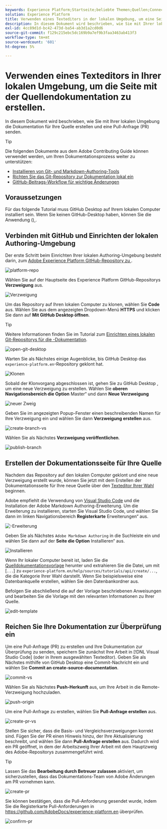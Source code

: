 ```yaml
---
keywords: Experience Platform;Startseite;beliebte Themen;Quellen;Connectoren;Quell-Connectoren;Quellen-SDK;SDK
solution: Experience Platform
title: Verwenden eines Texteditors in der lokalen Umgebung, um eine Seite mit der Quelldokumentation zu erstellen
description: In diesem Dokument wird beschrieben, wie Sie mit Ihrer lokalen Umgebung die Dokumentation für Ihre Quelle erstellen und eine Pull-Anfrage (PR) senden.
exl-id: 4cc89d1d-bc42-473d-ba54-ab3d1a2cd0d6
source-git-commit: f129c215ebc5dc169b9a7ef9b3faa3463ab413f3
workflow-type: tm+mt
source-wordcount: '601'
ht-degree: 5%

---
```


# Verwenden eines Texteditors in Ihrer lokalen Umgebung, um die Seite mit der Quellendokumentation zu erstellen.

In diesem Dokument wird beschrieben, wie Sie mit Ihrer lokalen Umgebung die Dokumentation für Ihre Quelle erstellen und eine Pull-Anfrage (PR) senden.

>[!TIP]
>
>Die folgenden Dokumente aus dem Adobe Contributing Guide können verwendet werden, um Ihren Dokumentationsprozess weiter zu unterstützen: <ul><li>[Installieren von Git- und Markdown-Authoring-Tools](https://experienceleague.adobe.com/docs/contributor/contributor-guide/setup/install-tools.html?lang=de)</li><li>[Richten Sie das Git-Repository zur Dokumentation lokal ein](https://experienceleague.adobe.com/docs/contributor/contributor-guide/setup/local-repo.html?lang=de)</li><li>[GitHub-Beitrags-Workflow für wichtige Änderungen](https://experienceleague.adobe.com/docs/contributor/contributor-guide/setup/full-workflow.html?lang=de)</li></ul>

## Voraussetzungen

Für das folgende Tutorial muss GitHub Desktop auf Ihrem lokalen Computer installiert sein. Wenn Sie keinen GitHub-Desktop haben, können Sie die Anwendung ([) ](https://desktop.github.com/).

## Verbinden mit GitHub und Einrichten der lokalen Authoring-Umgebung

Der erste Schritt beim Einrichten Ihrer lokalen Authoring-Umgebung besteht darin, zum [Adobe Experience Platform GitHub-Repository zu ](https://github.com/AdobeDocs/experience-platform.en).

![platform-repo](../assets/platform-repo.png)

Wählen Sie auf der Hauptseite des Experience Platform GitHub-Repositorys **Verzweigung** aus.

![Verzweigung](../assets/fork.png)

Um das Repository auf Ihren lokalen Computer zu klonen, wählen Sie **Code** aus. Wählen Sie aus dem angezeigten Dropdown-Menü **HTTPS** und klicken Sie dann auf **Mit GitHub Desktop öffnen**.

>[!TIP]
>
>Weitere Informationen finden Sie im Tutorial zum [Einrichten eines lokalen Git-Repositorys für die -Dokumentation](https://experienceleague.adobe.com/docs/contributor/contributor-guide/setup/local-repo.html?lang=de#create-a-local-clone-of-the-repository).

![open-git-desktop](../assets/open-git-desktop.png)

Warten Sie als Nächstes einige Augenblicke, bis GitHub Desktop das `experience-platform.en`-Repository geklont hat.

![Klonen](../assets/cloning.png)

Sobald der Klonvorgang abgeschlossen ist, gehen Sie zu GitHub Desktop , um eine neue Verzweigung zu erstellen. Wählen Sie **oberen Navigationsbereich die Option** Master“ und dann **Neue Verzweigung**

![neuer Zweig](../assets/new-branch.png)

Geben Sie im angezeigten Popup-Fenster einen beschreibenden Namen für Ihre Verzweigung ein und wählen Sie dann **Verzweigung erstellen** aus.

![create-branch-vs](../assets/create-branch-vs.png)

Wählen Sie als Nächstes **Verzweigung veröffentlichen**.

![publish-branch](../assets/publish-branch.png)

## Erstellen der Dokumentationsseite für Ihre Quelle

Nachdem das Repository auf den lokalen Computer geklont und eine neue Verzweigung erstellt wurde, können Sie jetzt mit dem Erstellen der Dokumentationsseite für Ihre neue Quelle über den [Texteditor Ihrer Wahl](https://experienceleague.adobe.com/docs/contributor/contributor-guide/setup/install-tools.html?lang=de#understand-markdown-editors) beginnen.

Adobe empfiehlt die Verwendung von [Visual Studio Code](https://code.visualstudio.com/) und die Installation der Adobe Markdown Authoring-Erweiterung. Um die Erweiterung zu installieren, starten Sie Visual Studio Code, und wählen Sie dann im linken Navigationsbereich **Registerkarte** Erweiterungen“ aus.

![-Erweiterung ](../assets/extension.png)

Geben Sie als Nächstes `Adobe Markdown Authoring` in die Suchleiste ein und wählen Sie dann auf der **Seite die Option** Installieren“ aus.

![Installieren](../assets/install.png)

Wenn Ihr lokaler Computer bereit ist, laden Sie die [Quelldokumentationsvorlage](../assets/api-template.zip) herunter und extrahieren Sie die Datei, um mit [`...`] zu `experience-platform.en/help/sources/tutorials/api/create/...`, die die Kategorie Ihrer Wahl darstellt. Wenn Sie beispielsweise eine Datenbankquelle erstellen, wählen Sie den Datenbankordner aus.

Befolgen Sie abschließend die auf der Vorlage beschriebenen Anweisungen und bearbeiten Sie die Vorlage mit den relevanten Informationen zu Ihrer Quelle.

![edit-template](../assets/edit-template.png)

## Reichen Sie Ihre Dokumentation zur Überprüfung ein

Um eine Pull-Anfrage (PR) zu erstellen und Ihre Dokumentation zur Überprüfung zu senden, speichern Sie zunächst Ihre Arbeit in [!DNL Visual Studio Code] (oder in Ihrem ausgewählten Texteditor). Geben Sie als Nächstes mithilfe von GitHub Desktop eine Commit-Nachricht ein und wählen Sie **Commit an create-source-documentation**.

![commit-vs](../assets/commit-vs.png)

Wählen Sie als Nächstes **Push-Herkunft** aus, um Ihre Arbeit in die Remote-Verzweigung hochzuladen.

![push-origin](../assets/push-origin.png)

Um eine Pull-Anfrage zu erstellen, wählen Sie **Pull-Anfrage erstellen** aus.

![create-pr-vs](../assets/create-pr-vs.png)

Stellen Sie sicher, dass die Basis- und Vergleichsverzweigungen korrekt sind. Fügen Sie der PR einen Hinweis hinzu, der Ihre Aktualisierung beschreibt, und wählen Sie dann **Pull-Anfrage erstellen** aus. Dadurch wird ein PR geöffnet, in dem der Arbeitszweig Ihrer Arbeit mit dem Hauptzweig des Adobe-Repositorys zusammengeführt wird.

>[!TIP]
>
>Lassen Sie das **Bearbeitung durch Betreuer zulassen** aktiviert, um sicherzustellen, dass das Dokumentations-Team von Adobe Änderungen am PR vornehmen kann.

![create-pr](../assets/create-pr.png)

Sie können bestätigen, dass die Pull-Anforderung gesendet wurde, indem Sie die Registerkarte Pull-Anforderungen in https://github.com/AdobeDocs/experience-platform.en überprüfen.

![confirm-pr](../assets/confirm-pr.png)
